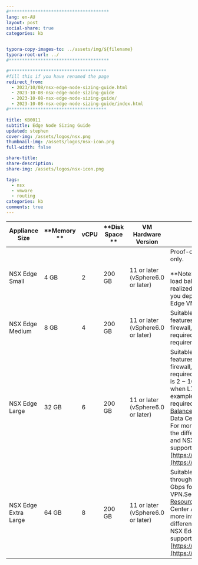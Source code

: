 ```yaml
---
#**************************************
lang: en-AU
layout: post
social-share: true
categories: kb


typora-copy-images-to: ../assets/img/${filename}
typora-root-url: ../
#**************************************

#*************************************
#fill this if you have renamed the page
redirect_from:
  - 2023/10/08/nsx-edge-node-sizing-guide.html
  - 2023-10-08-nsx-edge-node-sizing-guide
  - 2023-10-08-nsx-edge-node-sizing-guide/
  - 2023-10-08-nsx-edge-node-sizing-guide/index.html
#*************************************

title: KB0011
subtitle: Edge Node Sizing Guide
updated: stephen
cover-img: /assets/logos/nsx.png
thumbnail-img: /assets/logos/nsx-icon.png
full-width: false

share-title:
share-description: 
share-img: /assets/logos/nsx-icon.png

tags:
  - nsx
  - vmware
  - routing
categories: kb
comments: true
---
```


| **Appliance Size**   | **Memory ** | **vCPU** | **Disk Space ** | **VM Hardware Version**           | **Notes**                                                    |
   | -------------------- | ----------- | -------- | --------------- | --------------------------------- | ------------------------------------------------------------ |
   | NSX Edge Small       | 4 GB        | 2        | 200 GB          | 11 or later (vSphere6.0 or later) | Proof-of-concept deployments only. <br /><br />**Note:**L7 rules for firewall, load balancing and so on are not realized on a Tier-1 gateway if you deploy a small sized NSX Edge VM. |
   | NSX Edge Medium      | 8 GB        | 4        | 200 GB          | 11 or later (vSphere6.0 or later) | Suitable when only L2 through L4 features such as NAT, routing, L4 firewall, L4 load balancer are required and the total throughput requirement is less than 2 Gbps. |
   | NSX Edge Large       | 32 GB       | 6        | 200 GB          | 11 or later (vSphere6.0 or later) | Suitable when only L2 through L4 features such as NAT, routing, L4 firewall, L4 load balancer are required and the total throughput is 2 ~ 10 Gbps. It is also suitable when L7 load balancer, for example, SSL offload is required.See [Scaling Load Balancer Resources ](https://docs.vmware.com/en/VMware-NSX-T-Data-Center/3.1/administration/GUID-19B12230-8BF4-4AF7-9EB7-3701B0A0A439.html)in the NSX-T Data Center Administration Guide. For more information about what the different load balance sizes and NSX Edge form factors can support, see [https://configmax.vmware.com](https://configmax.vmware.com/). |
   | NSX Edge Extra Large | 64 GB       | 8        | 200 GB          | 11 or later (vSphere6.0 or later) | Suitable when the total throughput required is multiple Gbps for L7 load balancer and VPN.See [Scaling Load Balancer Resources ](https://docs.vmware.com/en/VMware-NSX-T-Data-Center/3.1/administration/GUID-19B12230-8BF4-4AF7-9EB7-3701B0A0A439.html)in the NSX-T Data Center Administration Guide. For more information about what the different load balance sizes and NSX Edge form factors can support, see [https://configmax.vmware.com](https://configmax.vmware.com/). |
